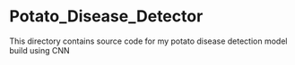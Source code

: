 # Potato_Disease_Detector
This directory contains source code for my potato disease detection model build using CNN

